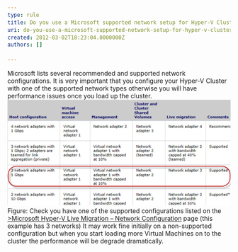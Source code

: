 ```yaml
---
type: rule
title: Do you use a Microsoft supported network setup for Hyper-V Clustering?
uri: do-you-use-a-microsoft-supported-network-setup-for-hyper-v-clustering
created: 2012-03-02T18:23:04.0000000Z
authors: []

---
```


 
Microsoft lists several recommended and supported network configurations. It is very important that you configure your Hyper-V Cluster with one of the supported network types otherwise you will have performance issues once you load up the cluster.
 ![Hyper-v configuration page](config-page.jpg)Figure: Check you have one of the supported configurations listed on the [>Microsoft Hyper-V Live Migration – Network Configuration](http://technet.microsoft.com/en-us/library/ff428137%28WS.10%29.aspx) page (this example has 3 networks)
It may work fine initially on a non-supported configuration but when you start loading more Virtual Machines on to the cluster the performance will be degrade dramatically.

